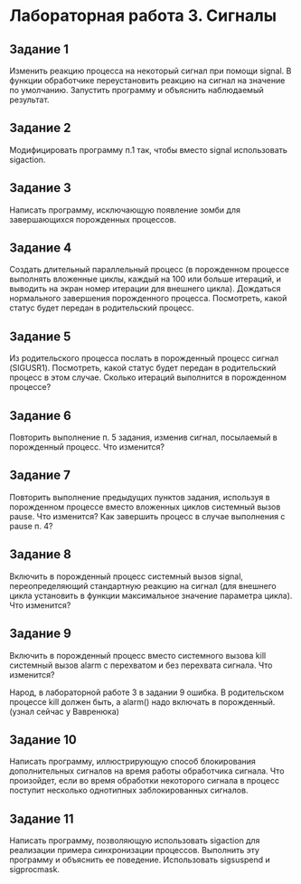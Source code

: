 # Лабораторная работа 3. Сигналы

## Задание 1

Изменить реакцию процесса на некоторый сигнал при помощи signal. В функции обработчике переустановить реакцию на сигнал на значение по умолчанию. Запустить программу и объяснить наблюдаемый результат.

## Задание 2

Модифицировать программу п.1 так, чтобы вместо signal использовать sigaction.

## Задание 3

Написать программу, исключающую появление зомби для завершающихся порожденных процессов.

## Задание 4

Создать длительный параллельный процесс (в порожденном процессе выполнять вложенные циклы, каждый на 100 или больше итераций, и выводить на экран номер итерации для внешнего цикла). Дождаться нормального завершения порожденного процесса. Посмотреть, какой статус будет передан в родительский процесс.

## Задание 5

Из родительского процесса послать в порожденный процесс сигнал (SIGUSR1). Посмотреть, какой статус будет передан в родительский процесс в этом случае. Сколько итераций выполнится в порожденном процессе?

## Задание 6

Повторить выполнение п. 5 задания, изменив сигнал, посылаемый в порожденный процесс. Что изменится?

## Задание 7

Повторить выполнение предыдущих пунктов задания, используя в порожденном процессе вместо вложенных циклов системный вызов pause. Что изменится? Как завершить процесс в случае выполнения с pause п. 4?

## Задание 8

Включить в порожденный процесс системный вызов signal, переопределяющий стандартную реакцию на сигнал (для внешнего цикла установить в функции максимальное значение параметра цикла). Что изменится?

## Задание 9

Включить в порожденный процесс вместо системного вызова kill системный вызов alarm с перехватом и без перехвата сигнала. Что изменится?

Народ, в лабораторной работе 3 в задании 9 ошибка. В родительском процессе kill должен быть, а alarm() надо включать в порожденный. (узнал сейчас у Вавренюка)

## Задание 10

Написать программу, иллюстрирующую способ блокирования дополнительных сигналов на время работы обработчика сигнала. Что произойдет, если во время обработки некоторого сигнала в процесс поступит несколько однотипных заблокированных сигналов.

## Задание 11

Написать программу, позволяющую использовать sigaction для реализации примера синхронизации процессов. Выполнить эту программу и объяснить ее поведение. Использовать sigsuspend и sigprocmask.
